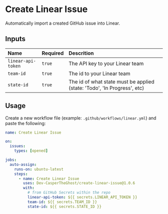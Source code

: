 # Create Linear Issue

Automatically import a created GitHub issue into Linear.

## Inputs

| Name               | Required | Descrition                                                               |
| :----------------- | :------- | :----------------------------------------------------------------------- |
| `linear-api-token` | `true`   | The API key to your Linear team                                          |
| `team-id`          | `true`   | The id to your Linear team                                               |
| `state-id`         | `true`   | The id of what state must be applied (state: 'Todo', 'In Progress', etc) |

## Usage

Create a new workflow file (example: `.github/workflows/linear.yml`) and paste the following:

```yml
name: Create Linear Issue

on:
  issues:
    types: [opened]

jobs:
  auto-assign:
    runs-on: ubuntu-latest
    steps:
      - name: Create Linear Issue
        uses: Dev-CasperTheGhost/create-linear-issue@1.0.6
        with:
          # from GitHub Secrets within the repo
          linear-api-token: ${{ secrets.LINEAR_API_TOKEN }}
          team-id: ${{ secrets.TEAM_ID }}
          state-id: ${{ secrets.STATE_ID }}
```
